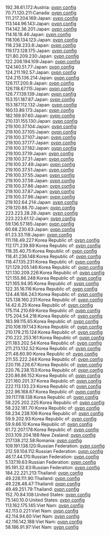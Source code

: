 192.36.61.172:Austria: [ovpn config](vpn/192_36_61_172.ovpn)  
70.71.120.211:Canada: [ovpn config](vpn/70_71_120_211.ovpn)  
111.217.204.169:Japan: [ovpn config](vpn/111_217_204_169.ovpn)  
113.144.96.143:Japan: [ovpn config](vpn/113_144_96_143.ovpn)  
114.142.36.201:Japan: [ovpn config](vpn/114_142_36_201.ovpn)  
114.16.18.46:Japan: [ovpn config](vpn/114_16_18_46.ovpn)  
118.106.134.123:Japan: [ovpn config](vpn/118_106_134_123.ovpn)  
118.238.233.8:Japan: [ovpn config](vpn/118_238_233_8.ovpn)  
119.173.128.175:Japan: [ovpn config](vpn/119_173_128_175.ovpn)  
121.80.209.230:Japan: [ovpn config](vpn/121_80_209_230.ovpn)  
122.208.194.109:Japan: [ovpn config](vpn/122_208_194_109.ovpn)  
124.140.51.77:Japan: [ovpn config](vpn/124_140_51_77.ovpn)  
124.211.192.57:Japan: [ovpn config](vpn/124_211_192_57.ovpn)  
124.215.136.214:Japan: [ovpn config](vpn/124_215_136_214.ovpn)  
126.117.200.8:Japan: [ovpn config](vpn/126_117_200_8.ovpn)  
126.118.67.115:Japan: [ovpn config](vpn/126_118_67_115.ovpn)  
126.77.139.139:Japan: [ovpn config](vpn/126_77_139_139.ovpn)  
153.151.187.87:Japan: [ovpn config](vpn/153_151_187_87.ovpn)  
153.187.112.132:Japan: [ovpn config](vpn/153_187_112_132.ovpn)  
160.13.89.173:Japan: [ovpn config](vpn/160_13_89_173.ovpn)  
182.169.97.60:Japan: [ovpn config](vpn/182_169_97_60.ovpn)  
210.131.155.130:Japan: [ovpn config](vpn/210_131_155_130.ovpn)  
219.100.37.104:Japan: [ovpn config](vpn/219_100_37_104.ovpn)  
219.100.37.105:Japan: [ovpn config](vpn/219_100_37_105.ovpn)  
219.100.37.107:Japan: [ovpn config](vpn/219_100_37_107.ovpn)  
219.100.37.177:Japan: [ovpn config](vpn/219_100_37_177.ovpn)  
219.100.37.182:Japan: [ovpn config](vpn/219_100_37_182.ovpn)  
219.100.37.19:Japan: [ovpn config](vpn/219_100_37_19.ovpn)  
219.100.37.31:Japan: [ovpn config](vpn/219_100_37_31.ovpn)  
219.100.37.49:Japan: [ovpn config](vpn/219_100_37_49.ovpn)  
219.100.37.51:Japan: [ovpn config](vpn/219_100_37_51.ovpn)  
219.100.37.55:Japan: [ovpn config](vpn/219_100_37_55.ovpn)  
219.100.37.58:Japan: [ovpn config](vpn/219_100_37_58.ovpn)  
219.100.37.86:Japan: [ovpn config](vpn/219_100_37_86.ovpn)  
219.100.37.87:Japan: [ovpn config](vpn/219_100_37_87.ovpn)  
219.100.37.96:Japan: [ovpn config](vpn/219_100_37_96.ovpn)  
219.102.64.214:Japan: [ovpn config](vpn/219_102_64_214.ovpn)  
219.120.88.70:Japan: [ovpn config](vpn/219_120_88_70.ovpn)  
223.223.28.28:Japan: [ovpn config](vpn/223_223_28_28.ovpn)  
223.223.61.12:Japan: [ovpn config](vpn/223_223_61_12.ovpn)  
59.136.57.185:Japan: [ovpn config](vpn/59_136_57_185.ovpn)  
60.68.230.63:Japan: [ovpn config](vpn/60_68_230_63.ovpn)  
61.23.33.118:Japan: [ovpn config](vpn/61_23_33_118.ovpn)  
111.118.49.227:Korea Republic of: [ovpn config](vpn/111_118_49_227.ovpn)  
112.171.239.89:Korea Republic of: [ovpn config](vpn/112_171_239_89.ovpn)  
118.35.40.75:Korea Republic of: [ovpn config](vpn/118_35_40_75.ovpn)  
118.41.236.148:Korea Republic of: [ovpn config](vpn/118_41_236_148.ovpn)  
118.47.135.231:Korea Republic of: [ovpn config](vpn/118_47_135_231.ovpn)  
121.129.205.146:Korea Republic of: [ovpn config](vpn/121_129_205_146.ovpn)  
121.130.209.226:Korea Republic of: [ovpn config](vpn/121_130_209_226.ovpn)  
121.155.86.248:Korea Republic of: [ovpn config](vpn/121_155_86_248.ovpn)  
121.165.94.95:Korea Republic of: [ovpn config](vpn/121_165_94_95.ovpn)  
122.35.16.116:Korea Republic of: [ovpn config](vpn/122_35_16_116.ovpn)  
124.48.166.243:Korea Republic of: [ovpn config](vpn/124_48_166_243.ovpn)  
125.138.160.231:Korea Republic of: [ovpn config](vpn/125_138_160_231.ovpn)  
14.42.6.25:Korea Republic of: [ovpn config](vpn/14_42_6_25.ovpn)  
175.114.210.69:Korea Republic of: [ovpn config](vpn/175_114_210_69.ovpn)  
175.204.54.218:Korea Republic of: [ovpn config](vpn/175_204_54_218.ovpn)  
183.99.115.65:Korea Republic of: [ovpn config](vpn/183_99_115_65.ovpn)  
210.108.197.143:Korea Republic of: [ovpn config](vpn/210_108_197_143.ovpn)  
210.179.215.124:Korea Republic of: [ovpn config](vpn/210_179_215_124.ovpn)  
210.222.253.161:Korea Republic of: [ovpn config](vpn/210_222_253_161.ovpn)  
211.183.202.54:Korea Republic of: [ovpn config](vpn/211_183_202_54.ovpn)  
211.213.132.52:Korea Republic of: [ovpn config](vpn/211_213_132_52.ovpn)  
211.48.60.90:Korea Republic of: [ovpn config](vpn/211_48_60_90.ovpn)  
211.55.222.244:Korea Republic of: [ovpn config](vpn/211_55_222_244.ovpn)  
220.116.226.67:Korea Republic of: [ovpn config](vpn/220_116_226_67.ovpn)  
220.76.238.153:Korea Republic of: [ovpn config](vpn/220_76_238_153.ovpn)  
220.86.86.152:Korea Republic of: [ovpn config](vpn/220_86_86_152.ovpn)  
221.160.201.37:Korea Republic of: [ovpn config](vpn/221_160_201_37.ovpn)  
222.113.133.23:Korea Republic of: [ovpn config](vpn/222_113_133_23.ovpn)  
222.96.168.67:Korea Republic of: [ovpn config](vpn/222_96_168_67.ovpn)  
39.117.118.138:Korea Republic of: [ovpn config](vpn/39_117_118_138.ovpn)  
58.225.202.225:Korea Republic of: [ovpn config](vpn/58_225_202_225.ovpn)  
58.232.181.70:Korea Republic of: [ovpn config](vpn/58_232_181_70.ovpn)  
58.234.238.106:Korea Republic of: [ovpn config](vpn/58_234_238_106.ovpn)  
59.9.202.93:Korea Republic of: [ovpn config](vpn/59_9_202_93.ovpn)  
59.9.66.10:Korea Republic of: [ovpn config](vpn/59_9_66_10.ovpn)  
61.72.207.178:Korea Republic of: [ovpn config](vpn/61_72_207_178.ovpn)  
203.109.204.188:New Zealand: [ovpn config](vpn/203_109_204_188.ovpn)  
217.138.212.58:Romania: [ovpn config](vpn/217_138_212_58.ovpn)  
109.191.138.120:Russian Federation: [ovpn config](vpn/109_191_138_120.ovpn)  
212.59.104.112:Russian Federation: [ovpn config](vpn/212_59_104_112.ovpn)  
46.17.44.170:Russian Federation: [ovpn config](vpn/46_17_44_170.ovpn)  
5.137.19.63:Russian Federation: [ovpn config](vpn/5_137_19_63.ovpn)  
95.191.32.63:Russian Federation: [ovpn config](vpn/95_191_32_63.ovpn)  
184.22.221.213:Thailand: [ovpn config](vpn/184_22_221_213.ovpn)  
49.228.111.90:Thailand: [ovpn config](vpn/49_228_111_90.ovpn)  
49.228.48.47:Thailand: [ovpn config](vpn/49_228_48_47.ovpn)  
49.49.251.79:Thailand: [ovpn config](vpn/49_49_251_79.ovpn)  
152.70.84.108:United States: [ovpn config](vpn/152_70_84_108.ovpn)  
75.140.10.0:United States: [ovpn config](vpn/75_140_10_0.ovpn)  
113.162.175.145:Viet Nam: [ovpn config](vpn/113_162_175_145.ovpn)  
42.113.0.221:Viet Nam: [ovpn config](vpn/42_113_0_221.ovpn)  
42.114.94.60:Viet Nam: [ovpn config](vpn/42_114_94_60.ovpn)  
42.116.142.188:Viet Nam: [ovpn config](vpn/42_116_142_188.ovpn)  
58.186.91.97:Viet Nam: [ovpn config](vpn/58_186_91_97.ovpn)  
